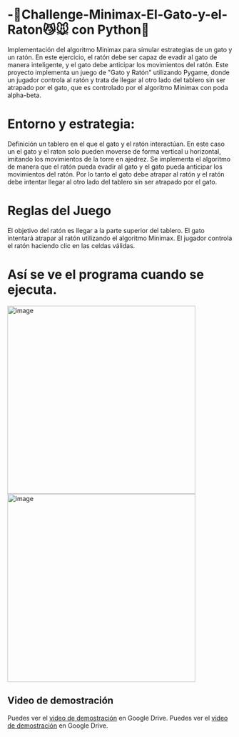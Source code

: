# -🐧Challenge-Minimax-El-Gato-y-el-Raton😼🐭 con Python🐍
Implementación del algoritmo Minimax para simular estrategias de un gato y un ratón. En este ejercicio, el ratón debe ser capaz de evadir al gato de manera inteligente, y el gato debe anticipar los movimientos del ratón.
Este proyecto implementa un juego de "Gato y Ratón" utilizando Pygame, donde un jugador controla al ratón y trata de llegar al otro lado del tablero sin ser atrapado por el gato, que es controlado por el algoritmo Minimax con poda alpha-beta.

# Entorno y estrategia:
Definición un tablero en el que el gato y el ratón interactúan. En este caso un el gato y el raton solo pueden moverse de forma vertical u horizontal, imitando los movimientos de la torre en ajedrez. Se implementa el algoritmo de manera que el ratón pueda evadir al gato y el gato pueda anticipar los movimientos del ratón. Por lo tanto el gato debe atrapar al ratón y el ratón debe intentar llegar al otro lado del tablero sin ser atrapado por el gato.

# Reglas del Juego
El objetivo del ratón es llegar a la parte superior del tablero.
El gato intentará atrapar al ratón utilizando el algoritmo Minimax.
El jugador controla el ratón haciendo clic en las celdas válidas.

# Así se ve el programa cuando se ejecuta.
<img width="421" alt="image" src="https://github.com/nicolealb9001/Challenge-Minimax-El-Gato-y-el-Rat-n/assets/121056855/94cb8153-08c9-4b3c-98ff-93aa8b355381">
<img width="421" alt="image" src="https://github.com/nicolealb9001/Challenge-Minimax-El-Gato-y-el-Rat-n/assets/121056855/cf80af00-7c84-4f03-b0e3-d3e6ec1e5ab2">

## Video de demostración

Puedes ver el [video de demostración]([https://drive.google.com/file/d/FILE_ID/vie](https://drive.google.com/file/d/1AKp2QFWTE8CaWR4967cxSB2mRuaMUUil/view?usp=drive_link)) en Google Drive.
Puedes ver el [video de demostración]([[https://drive.google.com/file/d/FILE_ID/vie](https://drive.google.com/file/d/1AKp2QFWTE8CaWR4967cxSB2mRuaMUUil/view?usp=drive_link)](https://drive.google.com/file/d/1qpAMEvnnbgcqMddkOpmJOVo22ElZsHSd/view?usp=drive_link)) en Google Drive.

